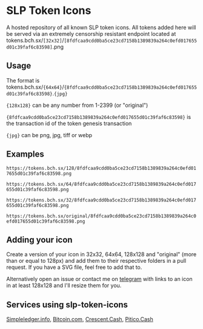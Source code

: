 # SLP Token Icons

A hosted repository of all known SLP token icons. All tokens added here will be served via an extremely censorship resistant endpoint located at tokens.bch.sx/`[32x32]`/`[8fdfcaa9cdd0ba5ce23cd7158b1389839a264c0efd017655d01c39faf6c83598]`.png

## Usage

The format is tokens.bch.sx/`{64x64}`/`{8fdfcaa9cdd0ba5ce23cd7158b1389839a264c0efd017655d01c39faf6c83598}`.`{jpg}`

`{128x128}` can be any number from 1-2399 (or "original")

`{8fdfcaa9cdd0ba5ce23cd7158b1389839a264c0efd017655d01c39faf6c83598}` is the transaction id of the token genesis transaction

`{jpg}` can be png, jpg, tiff or webp

## Examples

`https://tokens.bch.sx/128/8fdfcaa9cdd0ba5ce23cd7158b1389839a264c0efd017655d01c39faf6c83598.png`

`https://tokens.bch.sx/64/8fdfcaa9cdd0ba5ce23cd7158b1389839a264c0efd017655d01c39faf6c83598.png`

`https://tokens.bch.sx/32/8fdfcaa9cdd0ba5ce23cd7158b1389839a264c0efd017655d01c39faf6c83598.png`

`https://tokens.bch.sx/original/8fdfcaa9cdd0ba5ce23cd7158b1389839a264c0efd017655d01c39faf6c83598.png`

## Adding your icon

Create a version of your icon in 32x32, 64x64, 128x128 and "original" (more than or equal to 128px) and add them to their respective folders in a pull request. If you have a SVG file, feel free to add that to.

Alternatively open an issue or contact me on [telegram](https://t.me/kosinusbch) with links to an icon in at least 128x128 and I'll resize them for you.

## Services using slp-token-icons

[Simpleledger.info](https://simpleledger.info), [Bitcoin.com](https://explorer.bitcoin.com/bch/tokens), [Crescent.Cash](https://crescent.cash), [Pitico.Cash](https://pitico.cash/)
